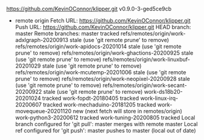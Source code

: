 https://github.com/KevinOConnor/klipper.git
v0.9.0-3-ged5ce9cb
* remote origin
  Fetch URL: https://github.com/KevinOConnor/klipper.git
  Push  URL: https://github.com/KevinOConnor/klipper.git
  HEAD branch: master
  Remote branches:
    master                                      tracked
    refs/remotes/origin/work-adxlgraph-20200913 stale (use 'git remote prune' to remove)
    refs/remotes/origin/work-apidocs-20201014   stale (use 'git remote prune' to remove)
    refs/remotes/origin/work-ghactions-20200925 stale (use 'git remote prune' to remove)
    refs/remotes/origin/work-linuxbuf-20201029  stale (use 'git remote prune' to remove)
    refs/remotes/origin/work-mcutemp-20201006   stale (use 'git remote prune' to remove)
    refs/remotes/origin/work-neopixel-20200928  stale (use 'git remote prune' to remove)
    refs/remotes/origin/work-secant-20200922    stale (use 'git remote prune' to remove)
    work-ds18b20-20201024                       tracked
    work-fopdt-20180405                         tracked
    work-linux-irq-20200607                     tracked
    work-mechaduino-20181205                    tracked
    work-movequeue-20201120                     new (next fetch will store in remotes/origin)
    work-python3-20200612                       tracked
    work-tuning-20200805                        tracked
  Local branch configured for 'git pull':
    master merges with remote master
  Local ref configured for 'git push':
    master pushes to master (local out of date)
